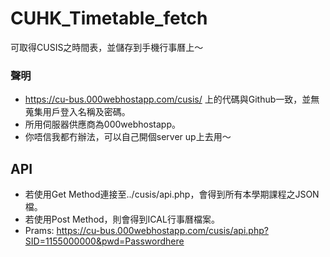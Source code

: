 # CUHK_Timetable_fetch
可取得CUSIS之時間表，並儲存到手機行事曆上～

### 聲明
* https://cu-bus.000webhostapp.com/cusis/ 上的代碼與Github一致，並無蒐集用戶登入名稱及密碼。
* 所用伺服器供應商為000webhostapp。
* 你唔信我都冇辦法，可以自己開個server up上去用～

## API
* 若使用Get Method連接至../cusis/api.php，會得到所有本學期課程之JSON檔。
* 若使用Post Method，則會得到ICAL行事曆檔案。
* Prams: https://cu-bus.000webhostapp.com/cusis/api.php?SID=1155000000&pwd=Passwordhere